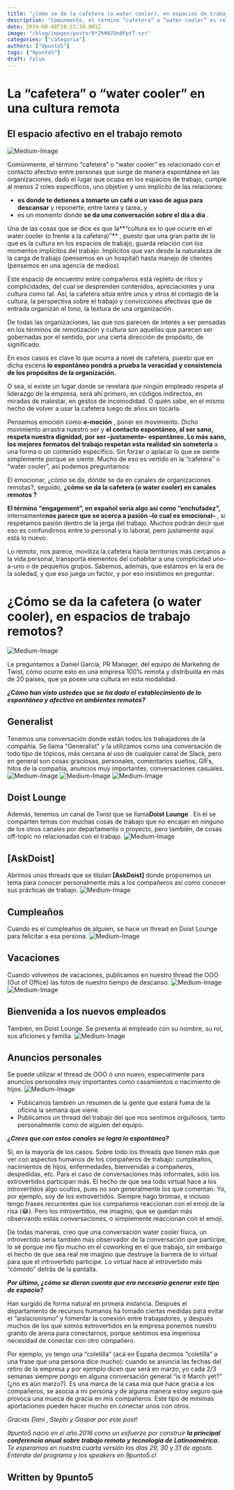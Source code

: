 ```yaml
---
title: "¿Cómo se da la cafetera (o water cooler), en espacios de trabajo remotos?"
description: "Comúnmente, el término “cafetera” o “water cooler” es relacionado con el contacto afectivo entre personas que surge de manera espontánea en las organizaciones, dado el lugar que ocupa en los espacios…"
date: 2019-08-08T18:23:39.801Z
image: "/blog/images/posts/0*ZhMA7On0FptT-szr"
categories: ["categoria"]
authors: ["9punto5"]
tags: ["9punto5"]
draft: false
---
```



# La “cafetera” o “water cooler” en una cultura remota

## El espacio afectivo en el trabajo remoto
![Medium-Image](/blog/images/0*ZhMA7On0FptT-szr)

Comúnmente, el término “cafetera” o “water cooler” es relacionado con el contacto afectivo entre personas que surge de manera espontánea en las organizaciones, dado el lugar que ocupa en los espacios de trabajo, cumple al menos 2 roles específicos, uno objetivo y uno implícito de las relaciones:
- **es donde te detienes a tomarte un café o un vaso de agua para descansar**  y reponerte, entre tarea y tarea, y
- es un momento donde **se da una conversación sobre el día a día** .

Una de las cosas que se dice es que la**“cultura es lo que ocurre en el water cooler (o frente a la cafetera)”** , puesto que una gran parte de lo que es la cultura en los espacios de trabajo, guarda relación con los momentos implícitos del trabajo. Implícitos que van desde la naturaleza de la carga de trabajo (pensemos en un hospital) hasta manejo de clientes (pensemos en una agencia de medios).

Este espacio de encuentro entre compañeros está repleto de ritos y complicidades, del cual se desprenden contenidos, apreciaciones y una cultura como tal. Así, la cafetera sitúa entre unos y otros el contagio de la cultura, la perspectiva sobre el trabajo y convicciones afectivas que de entrada organizan el tono, la textura de una organización.

De todas las organizaciones, las que nos parecen de interés a ser pensadas en los términos de remotización y cultura son aquellas que parecen ser gobernadas por el sentido, por una cierta dirección de propósito, de significado.

En esos casos es clave lo que ocurra a nivel de cafetera, puesto que en dicha escena **lo espontáneo pondrá a prueba la veracidad y consistencia de los propósitos de la organización.**

O sea, si existe un lugar donde se revelará que ningún empleado respeta al liderazgo de la empresa, será ahí primero, en códigos indirectos, en miradas de malestar, en gestos de incomodidad. O quién sabe, en el mismo hecho de volver a usar la cafetera luego de años sin tocarla.

Pensemos emoción como **e-moción** , poner en movimiento. Dicho movimiento arrastra nuestro ser y **el contacto espontáneo, al ser sano, respeta nuestra dignidad, por ser –justamente– espontáneo. Lo más sano, los mejores formatos del trabajo respetan esta realidad** **sin someterla**  a una forma o un contenido específico. Sin forzar o aplacar lo que se siente simplemente porque se siente. Mucho de eso es vertido en la “cafetera” o “water cooler”, así podemos preguntarnos:

El emocionar, ¿cómo se da, dónde se da en canales de organizaciones remotas?, seguido, **¿cómo se da la cafetera (o water cooler) en canales remotos ?**

**El término “engagement”, en español sería algo así como “enchufadez”,** internamente**nos parece que se acerca a pasión –lo cual es emocional–** , si respetamos pasión dentro de la jerga del trabajo. Muchos podrán decir que eso es confundirnos entre lo personal y lo laboral, pero justamente aquí está lo nuevo.

Lo remoto, nos parece, moviliza la cafetera hacia territorios más cercanos a la vida personal, transporta elementos del cohabitar a una complicidad uno-a-uno o de pequeños grupos. Sabemos, además, que estamos en la era de la soledad, y que eso juega un factor, y por eso insistimos en preguntar:

# ¿Cómo se da la cafetera (o water cooler), en espacios de trabajo remotos?
![Medium-Image](/blog/images/1*C0qzZEj2ETj1jSZ6H8lUnQ.png)

Le preguntamos a Daniel García, PR Manager, del equipo de Marketing de Twist, cómo ocurre esto en una empresa 100% remota y distribuida en más de 20 países, que ya posee una cultura en esta modalidad.

***¿Cómo han visto ustedes que se ha dado el establecimiento de lo espontáneo y afectivo en ambientes remotos?***

## Generalist

Tenemos una conversación donde están todos los trabajadores de la compañía. Se llama “Generalist” y la utilizamos como una conversación de todo tipo de tópicos, más cercana al uso de cualquier canal de Slack, pero en general son cosas graciosas, personales, comentarios sueltos, GIFs, hitos de la compañía, anuncios muy importantes, conversaciones casuales.
![Medium-Image](/blog/images/0*WQ50W7J9C0vwzEU5)
![Medium-Image](/blog/images/0*xxVKVgu6EvMDx90L)
![Medium-Image](/blog/images/0*YuWHdUT4PuengtU5)

## Doist Lounge

Además, tenemos un canal de Twist que se llama**Doist Lounge** . En él se comparten temas con muchas cosas de trabajo que no encajan en ninguno de los otros canales por departamento o proyecto, pero también, de cosas off-topic no relacionadas con el trabajo.
![Medium-Image](/blog/images/0*t1HcdylLwdNzOaxh)

## [AskDoist]

Abrimos unos threads que se titulan **[AskDoist]**  donde proponemos un tema para conocer personalmente más a los compañeros así como conocer sus prácticas de trabajo.
![Medium-Image](/blog/images/0*ji-fALXpbmSNc0JI)

## Cumpleaños

Cuando es el cumpleaños de alguien, se hace un thread en Doist Lounge para felicitar a esa persona.
![Medium-Image](/blog/images/0*rvICX4nbA3C_64br)

## Vacaciones

Cuando volvemos de vacaciones, publicamos en nuestro thread the OOO (Out of Office) las fotos de nuestro tiempo de descanso.
![Medium-Image](/blog/images/0*2gCMcRcrfzlfmLvd)
![Medium-Image](/blog/images/0*CsRP1IVurJzRn7M_)

## Bienvenida a los nuevos empleados

También, en Doist Lounge. Se presenta al empleado con su nombre, su rol, sus aficiones y familia.
![Medium-Image](/blog/images/0*uIwtH8Ta-6HSDPLl)

## Anuncios personales

Se puede utilizar el thread de OOO ó uno nuevo, especialmente para anuncios personales muy importantes como casamientos o nacimiento de hijos.
![Medium-Image](/blog/images/0*A6JjyAl76e0hK6bd)
- Publicamos también un resumen de la gente que estará fuera de la oficina la semana que viene.
- Publicamos un thread del trabajo del que nos sentimos orgullosos, tanto personalmente como de alguien del equipo.

***¿Crees que con estos canales se logra lo espontáneo?***

Sí, en la mayoría de los casos. Sobre todo los threads que tienen más que ver con aspectos humanos de los compañeros de trabajo: cumpleaños, nacimientos de hijos, enfermedades, bienvenidas a compañeros, despedidas, etc. Para el caso de conversaciones más informales, solo los extrovertidos participan más. El hecho de que sea todo virtual hace a los introvertidos algo ocultos, pues no son generalmente los que comentan. Yo, por ejemplo, soy de los extrovertidos. Siempre hago bromas, e incluso tengo frases recurrentes que los compañeros reaccionan con el emoji de la risa (😂). Pero los introvertidos, me imagino, que se quedan más observando estas conversaciones, o simplemente reaccionan con el emoji.

De todas maneras, creo que una conversación water cooler física, un introvertido sería también más observador de la conversación que partícipe, lo sé porque me fijo mucho en el coworking en el que trabajo, sin embargo el hecho de que sea real me imagino que destruye la barrera de lo virtual para que el introvertido participe. Lo virtual hace al introvertido más “cómodo” detrás de la pantalla.

***Por último, ¿cómo se dieron cuenta que era necesario generar este tipo de espacio?***

Han surgido de forma natural en primera instancia. Después el departamento de recursos humanos ha tomado ciertas medidas para evitar el “aislacionismo” y fomentar la conexión entre trabajadores, y después muchos de los que somos extrovertidos en la empresa ponemos nuestro granito de arena para conectarnos, porque sentimos esa imperiosa necesidad de conectar con otro compañero.

Por ejemplo, yo tengo una “coletilla” (acá en España decimos “coletilla” a una frase que una persona dice mucho): cuando se anuncia las fechas del retiro de la empresa y por ejemplo dicen que será en marzo, yo cada 2/3 semanas siempre pongo en alguna conversación general “is it March yet?” (¿no es aún marzo?). Es una marca de la casa mía que hace gracia a los compañeros, se asocia a mi persona y de alguna manera estoy seguro que provoca una mueca de gracia en mis compañeros. Este tipo de mínimas aportaciones pueden hacer mucho en conectar unos con otros.

*Gracias* *Dani* *,* *Stephi* *y* *Gaspar* *por este post!*

*9punto5 nació en el año 2016 como un esfuerzo por construir* ***la principal conferencia anual sobre trabajo remoto y tecnología de Latinoamérica.*** *Te esperamos en nuestra cuarta versión los días 29, 30 y 31 de agosto. Entérate del programa y los speakers en* *9punto5.cl*

## Written by 9punto5
